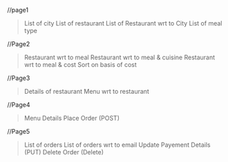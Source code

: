//page1
> List of city
> List of restaurant
> List of Restaurant wrt to City
> List of meal type

//Page2
> Restaurant wrt to meal
> Restaurant wrt to meal & cuisine
> Restaurant wrt to meal & cost
> Sort on basis of cost


//Page3
> Details of restaurant
> Menu wrt to restaurant

//Page4
> Menu Details
> Place Order (POST)


//Page5
> List of orders
> List of orders wrt to email
> Update Payement Details (PUT)
> Delete Order (Delete)